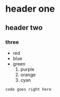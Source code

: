 # header one
## header two
### three
* red
* blue
* green
  1. purple
  2. orange
  3. cyan

``
code goes
right here
``
